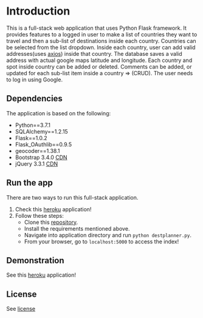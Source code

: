# Introduction
This is a full-stack web application that uses Python Flask framework. It provides features to a logged in user to make a list of countries they want to travel and then a sub-list of destinations inside each country. Countries can be selected from the list dropdown. Inside each country, user can add valid addresses(uses [axios](https://github.com/axios/axios)) inside that country. The database saves a valid address with actual google maps latitude and longitude. Each country and spot inside country can be added or deleted. Comments can be added, or updated for each sub-list item inside a country => (CRUD). The user needs to log in using Google.       

## Dependencies
The application is based on the following:
- Python==3.7.1
- SQLAlchemy==1.2.15
- Flask==1.0.2
- Flask_OAuthlib==0.9.5
- geocoder==1.38.1
- Bootstrap 3.4.0 [CDN](https://maxcdn.bootstrapcdn.com/bootstrap/3.4.0/js/bootstrap.min.js)
- jQuery 3.3.1 [CDN](https://ajax.googleapis.com/ajax/libs/jquery/3.3.1/jquery.min.js)


## Run the app
There are two ways to run this full-stack application.
1. Check this [heroku](http://destinationplanner.herokuapp.com/) application!
2. Follow these steps:
   - Clone this [repository](https://github.com/mannanrehbari/DestinationPlanner).
   - Install the requirements mentioned above.
   - Navigate into application directory and run `python destplanner.py`.
   - From your browser, go to `localhost:5000` to access the index!



## Demonstration
See this  [heroku](http://destinationplanner.herokuapp.com/) application!

## License
See [license](LICENSE)
